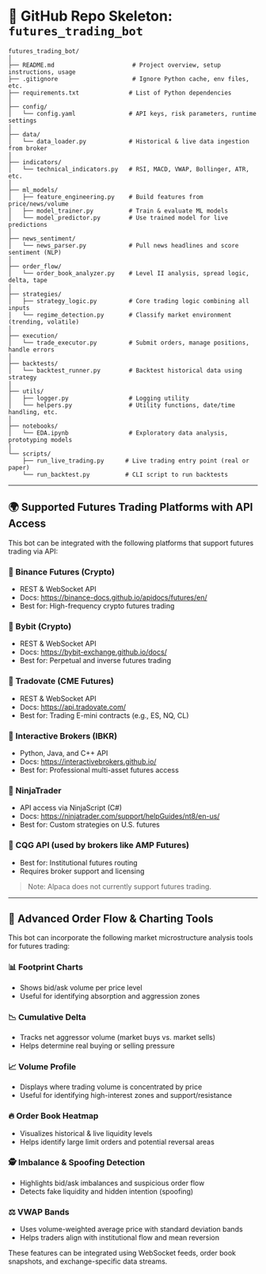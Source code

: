 # 📁 GitHub Repo Skeleton: `futures_trading_bot`

```
futures_trading_bot/
│
├── README.md                      # Project overview, setup instructions, usage
├── .gitignore                     # Ignore Python cache, env files, etc.
├── requirements.txt              # List of Python dependencies
│
├── config/
│   └── config.yaml               # API keys, risk parameters, runtime settings
│
├── data/
│   └── data_loader.py            # Historical & live data ingestion from broker
│
├── indicators/
│   └── technical_indicators.py   # RSI, MACD, VWAP, Bollinger, ATR, etc.
│
├── ml_models/
│   ├── feature_engineering.py    # Build features from price/news/volume
│   ├── model_trainer.py          # Train & evaluate ML models
│   └── model_predictor.py        # Use trained model for live predictions
│
├── news_sentiment/
│   └── news_parser.py            # Pull news headlines and score sentiment (NLP)
│
├── order_flow/
│   └── order_book_analyzer.py    # Level II analysis, spread logic, delta, tape
│
├── strategies/
│   ├── strategy_logic.py         # Core trading logic combining all inputs
│   └── regime_detection.py       # Classify market environment (trending, volatile)
│
├── execution/
│   └── trade_executor.py         # Submit orders, manage positions, handle errors
│
├── backtests/
│   └── backtest_runner.py        # Backtest historical data using strategy
│
├── utils/
│   ├── logger.py                 # Logging utility
│   └── helpers.py                # Utility functions, date/time handling, etc.
│
├── notebooks/
│   └── EDA.ipynb                 # Exploratory data analysis, prototyping models
│
└── scripts/
    ├── run_live_trading.py      # Live trading entry point (real or paper)
    └── run_backtest.py          # CLI script to run backtests
```

---

## 🌍 Supported Futures Trading Platforms with API Access

This bot can be integrated with the following platforms that support futures trading via API:

### 🔹 Binance Futures (Crypto)
- REST & WebSocket API
- Docs: https://binance-docs.github.io/apidocs/futures/en/
- Best for: High-frequency crypto futures trading

### 🔹 Bybit (Crypto)
- REST & WebSocket API
- Docs: https://bybit-exchange.github.io/docs/
- Best for: Perpetual and inverse futures trading

### 🔹 Tradovate (CME Futures)
- REST & WebSocket API
- Docs: https://api.tradovate.com/
- Best for: Trading E-mini contracts (e.g., ES, NQ, CL)

### 🔹 Interactive Brokers (IBKR)
- Python, Java, and C++ API
- Docs: https://interactivebrokers.github.io/
- Best for: Professional multi-asset futures access

### 🔹 NinjaTrader
- API access via NinjaScript (C#)
- Docs: https://ninjatrader.com/support/helpGuides/nt8/en-us/
- Best for: Custom strategies on U.S. futures

### 🔹 CQG API (used by brokers like AMP Futures)
- Best for: Institutional futures routing
- Requires broker support and licensing

> Note: Alpaca does not currently support futures trading.

---

## 🔬 Advanced Order Flow & Charting Tools

This bot can incorporate the following market microstructure analysis tools for futures trading:

### 📊 Footprint Charts
- Shows bid/ask volume per price level
- Useful for identifying absorption and aggression zones

### 📉 Cumulative Delta
- Tracks net aggressor volume (market buys vs. market sells)
- Helps determine real buying or selling pressure

### 📈 Volume Profile
- Displays where trading volume is concentrated by price
- Useful for identifying high-interest zones and support/resistance

### 🔥 Order Book Heatmap
- Visualizes historical & live liquidity levels
- Helps identify large limit orders and potential reversal areas

### 🕵️ Imbalance & Spoofing Detection
- Highlights bid/ask imbalances and suspicious order flow
- Detects fake liquidity and hidden intention (spoofing)

### ⚖️ VWAP Bands
- Uses volume-weighted average price with standard deviation bands
- Helps traders align with institutional flow and mean reversion

These features can be integrated using WebSocket feeds, order book snapshots, and exchange-specific data streams.
